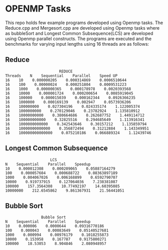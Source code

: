 # OPENMP Tasks 


This repo holds few example programs developed using Openmp tasks. The Reduce.cpp and Mergesort.cpp are developed using Openmp tasks where as bubbleSort and Longest Common Subsequence(LCS) are developed using Openmp parallel constructs. 
The programs are executed and the benchmarks for varying input lengths using 16 threads are as follows: 


## Reduce 
```
                        REDUCE                
Threads    N    Sequential    Parallel    Speed UP
16    10    0.000000205    0.000314869    0.0006510644
16    100    0.00000024    0.000251804    0.0009531223
16    1000    0.000000365    0.000178978    0.0020393568
16    10000    0.000001724    0.000200654    0.0085919045
16    100000    0.000015039    0.000162344    0.0926366235
16    1000000    0.000169139    0.002947    0.0573936206
16    100000000    0.027304196    0.024335174    1.122005374
16    1000000000    0.270129046    0.23782924    1.135810912
16    10000000000    0.380664686    0.262687752    1.449114712
16    100000000000    0.32825516    0.294685649    1.113916341
16    1000000000000    0.342543646    0.30157212    1.135859794
16    10000000000000    0.356872494    0.31212884    1.143349951
16    100000000000000    0.075210186    0.066889324    1.12439746
```

## Longest Common Subsequence 
```
                    LCS             
N    Sequential    Parallel    Speedup 
10    0.000012308    0.000209065    0.05887164279
100    0.000057604    0.000688722    0.08363897189
1000    0.004067026    0.006168899    0.6592790707
10000    0.919737915    0.127064036    7.238381087
100000    157.3564308    10.77492197    14.60395085
10000000    212.6545862    9.861367931    21.56441051
```

## Bubble Sort 
```
                Bubble Sort            
N    Sequential    Parallel    Speedup 
10    0.000006    0.0000644    0.09316770186
100    0.000043    0.00083649    0.05140527681
1000    0.000994    0.00976179    0.1018255873
10000    0.153958    0.167787    0.9175800271
100000    18.53053    8.904846    2.080948957
```
